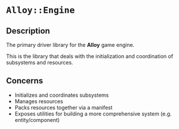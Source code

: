 # `Alloy::Engine`

## Description

The primary driver library for the **Alloy** game engine.

This is the library that deals with the initialization and
coordination of subsystems and resources.

## Concerns

* Initializes and coordinates subsystems
* Manages resources
* Packs resources together via a manifest
* Exposes utilities for building a more comprehensive system
  (e.g. entity/component)

